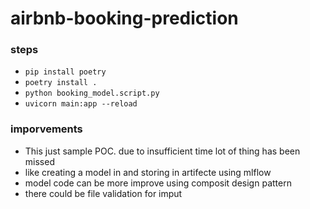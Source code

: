 # airbnb-booking-prediction

### steps

- `pip install poetry`
- `poetry install .`
- `python booking_model.script.py`
- `uvicorn main:app --reload`


### imporvements

- This just sample POC. due to insufficient time lot of thing has been missed
- like creating a model in and storing in artifecte using mlflow
- model code can be more improve using composit design pattern
- there could be file validation for imput
